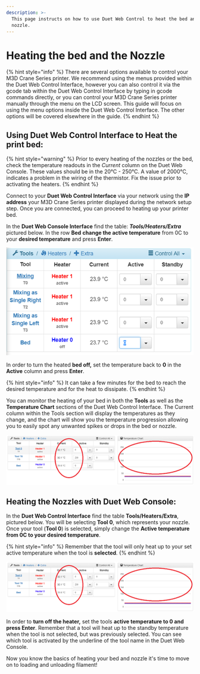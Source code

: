 ```yaml
---
description: >-
  This page instructs on how to use Duet Web Control to heat the bed ant the
  nozzle.
---
```


# Heating the bed and the Nozzle

{% hint style="info" %}
There are several options available to control your M3D Crane Series printer. We recommend using the menus provided within the Duet Web Control Interface, however you can also control it via the gcode tab within the Duet Web Control Interface by typing in gcode commands directly, or you can control your M3D Crane Series printer manually through the menu on the LCD screen. This guide will focus on using the menu options inside the Duet Web Control Interface. The other options will be covered elsewhere in the guide.
{% endhint %}

## Using Duet Web Control Interface to Heat the print bed: <a id="using-duet-web-control-interface-to-heat-the-print-bed"></a>

{% hint style="warning" %}
Prior to every heating of the nozzles or the bed, check the temperature readouts in the _Current_ column on the Duet Web Console. These values should be in the 20°C - 250°C. A value of 2000°C, indicates a problem in the wiring of the thermistor. Fix the issue prior to activating the heaters.
{% endhint %}

Connect to your **Duet Web Control Interface** via your network using the **IP address** your M3D Crane Series printer displayed during the network setup step. Once you are connected, you can proceed to heating up your printer bed.

In the **Duet Web Console Interface** find the table: _**Tools/Heaters/Extra**_ pictured below. In the row **Bed** **change the active temperature** from 0C to your **desired temperature** and press **Enter**.

![](../.gitbook/assets/image.png)

In order to turn the heated **bed off,** set the temperature back to **0** in the **Active** column and press **Enter**.

{% hint style="info" %}
It can take a few minutes for the bed to reach the desired temperature and for the heat to dissipate.
{% endhint %}

You can monitor the heating of your bed in both the **Tools** as well as the **Temperature Chart** sections of the Duet Web Control Interface. The Current column within the Tools section will display the temperatures as they change, and the chart will show you the temperature progression allowing you to easily spot any unwanted spikes or drops in the bed or nozzle.

![](../.gitbook/assets/duet9.png)

## **Heating the Nozzles with Duet Web Console:** <a id="heating-the-nozzles-with-duet-web-console"></a>

In the **Duet Web Control Interface** find the table **Tools/Heaters/Extra**, pictured below. You will be selecting **Tool 0**, which represents your nozzle. Once your tool \(**Tool 0**\) is selected, simply change the **Active temperature from 0C to your desired temperature**.

{% hint style="info" %}
Remember that the tool will only heat up to your set active temperature when the tool is **selected**.
{% endhint %}

![](../.gitbook/assets/duet9.png)

In order to **turn off the heater,** set the tools **active temperature to 0 and press Enter**. Remember that a tool will heat up to the standby temperature when the tool is not selected, but was previously selected. You can see which tool is activated by the underline of the tool name in the Duet Web Console.

Now you know the basics of heating your bed and nozzle it's time to move on to loading and unloading filament!

